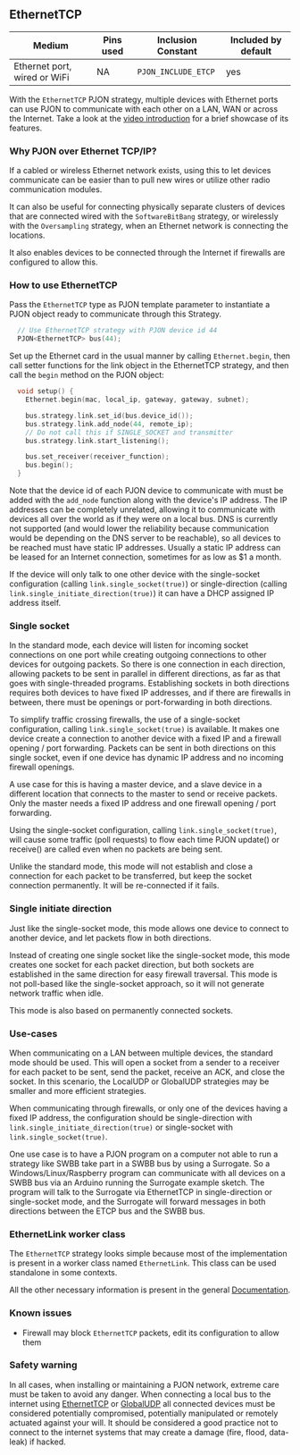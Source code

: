 ## EthernetTCP

| Medium | Pins used | Inclusion Constant | Included by default |
|--------|-----------|--------------------|---------------------|
| Ethernet port, wired or WiFi   | NA    | `PJON_INCLUDE_ETCP`|  yes   |

With the `EthernetTCP` PJON strategy, multiple devices with Ethernet ports can use PJON to communicate with each other on a LAN, WAN or across the Internet. Take a look at the [video introduction](https://www.youtube.com/watch?v=DQzcAv38yxM) for a brief showcase of its features.

### Why PJON over Ethernet TCP/IP?
If a cabled or wireless Ethernet network exists, using this to let devices communicate can be easier than to pull new wires or utilize other radio communication modules.

It can also be useful for connecting physically separate clusters of devices that are connected wired with the `SoftwareBitBang` strategy, or wirelessly with the `Oversampling` strategy, when an Ethernet network is connecting the locations.

It also enables devices to be connected through the Internet if firewalls are configured to allow this.

### How to use EthernetTCP
Pass the `EthernetTCP` type as PJON template parameter to instantiate a PJON object ready to communicate through this Strategy.
```cpp  
  // Use EthernetTCP strategy with PJON device id 44
  PJON<EthernetTCP> bus(44);
```
Set up the Ethernet card in the usual manner by calling `Ethernet.begin`, then call setter functions for the link object in the EthernetTCP strategy, and then call the `begin` method on the PJON object:
```cpp
  void setup() {
    Ethernet.begin(mac, local_ip, gateway, gateway, subnet);

    bus.strategy.link.set_id(bus.device_id());
    bus.strategy.link.add_node(44, remote_ip);
    // Do not call this if SINGLE_SOCKET and transmitter
    bus.strategy.link.start_listening();

    bus.set_receiver(receiver_function);
    bus.begin();
  }
```
Note that the device id of each PJON device to communicate with must be added with the `add_node` function along with the device's IP address. The IP addresses can be completely unrelated, allowing it to communicate with devices all over the world as if they were on a local bus. DNS is currently not supported (and would lower the reliability because communication would be depending on the DNS server to be reachable), so all devices to be reached must have static IP addresses. Usually a static IP address can be leased for an Internet connection, sometimes for as low as $1 a month.

If the device will only talk to one other device with the single-socket configuration (calling `link.single_socket(true)`) or single-direction (calling `link.single_initiate_direction(true)`) it can have a DHCP assigned IP address itself.

### Single socket
In the standard mode, each device will listen for incoming socket connections on one port while creating outgoing connections to other devices for outgoing packets. So there is one connection in each direction, allowing packets to be sent in parallel in different directions, as far as that goes with single-threaded programs. Establishing sockets in both directions requires both devices to have fixed IP addresses, and if there are firewalls in between, there must be openings or port-forwarding in both directions.

To simplify traffic crossing firewalls, the use of a single-socket configuration, calling `link.single_socket(true)` is available. It makes one device create a connection to another device with a fixed IP and a firewall opening / port forwarding. Packets can be sent in both directions on this single socket, even if one device has dynamic IP address and no incoming firewall openings.

A use case for this is having a master device, and a slave device in a different location that connects to the master to send or receive packets. Only the master needs a fixed IP address and one firewall opening / port forwarding.

Using the single-socket configuration, calling `link.single_socket(true)`, will cause some traffic (poll requests) to flow each time PJON update() or receive() are called even when no packets are being sent.

Unlike the standard mode, this mode will not establish and close a connection for each packet to be transferred, but keep the socket connection permanently. It will be re-connected if it fails.

### Single initiate direction
Just like the single-socket mode, this mode allows one device to connect to another device, and let packets flow in both directions.

Instead of creating one single socket like the single-socket mode, this mode creates one socket for each packet direction, but both sockets are established in the same direction for easy firewall traversal.
This mode is not poll-based like the single-socket approach, so it will not generate network traffic when idle.

This mode is also based on permanently connected sockets.

### Use-cases
When communicating on a LAN between multiple devices, the standard mode should be used. This will open a socket from a sender to a receiver for each packet to be sent, send the packet, receive an ACK, and close the socket.
In this scenario, the LocalUDP or GlobalUDP strategies may be smaller and more efficient strategies.

When communicating through firewalls, or only one of the devices having a fixed IP address, the configuration should be single-direction with `link.single_initiate_direction(true)` or single-socket with `link.single_socket(true)`.

One use case is to have a PJON program on a computer not able to run a strategy like SWBB take part in a SWBB bus by using a Surrogate. So a Windows/Linux/Raspberry program can communicate with all devices on a SWBB bus via an Arduino running the Surrogate example sketch. The program will talk to the Surrogate via EthernetTCP in single-direction or single-socket mode, and the Surrogate will forward messages in both directions between the ETCP bus and the SWBB bus.

### EthernetLink worker class
The `EthernetTCP` strategy looks simple because most of the implementation is present in a worker class named `EthernetLink`. This class can be used standalone in some contexts.

All the other necessary information is present in the general [Documentation](/documentation).

### Known issues
- Firewall may block `EthernetTCP` packets, edit its configuration to allow them

### Safety warning
In all cases, when installing or maintaining a PJON network, extreme care must be taken to avoid any danger. When connecting a local bus to the internet using [EthernetTCP](/src/strategies/EthernetTCP) or [GlobalUDP](/src/strategies/GlobalUDP) all connected devices must be considered potentially compromised, potentially manipulated or remotely actuated against your will. It should be considered a good practice not to connect to the internet systems that may create a damage (fire, flood, data-leak) if hacked.
